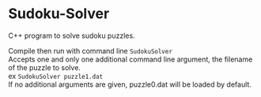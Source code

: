 # Sudoku-Solver
C++ program to solve sudoku puzzles.

Compile then run with command line `SudokuSolver`  
Accepts one and only one additional command line argument, the filename of the puzzle to solve.  
 ex `SudokuSolver puzzle1.dat`  
If no additional arguments are given, puzzle0.dat will be loaded by default.
